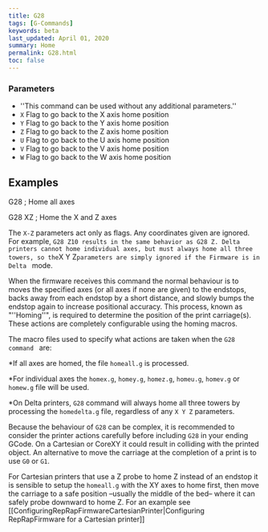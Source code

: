```yaml
---
title: G28
tags: [G-Commands] 
keywords: beta 
last_updated: April 01, 2020 
summary: Home 
permalink: G28.html
toc: false 
---
```



### Parameters

* ''This command can be used without any additional parameters.''
* `X` Flag to go back to the X axis home position
* `Y` Flag to go back to the Y axis home position
* `Z` Flag to go back to the Z axis home position
* `U` Flag to go back to the U axis home position
* `V` Flag to go back to the V axis home position
* `W` Flag to go back to the W axis home position

## Examples

G28 ; Home all axes

G28 XZ ; Home the X and Z axes

The `X-Z` parameters act only as flags. Any coordinates given are ignored. For example, ` G28 Z10 results in the same behavior as G28 Z. Delta printers cannot home individual axes, but must always home all three towers, so the `X Y Z` parameters are simply ignored if the Firmware is in Delta  ` mode.

When the firmware receives this command the normal behaviour is to moves the specified axes (or all axes if none are given) to the endstops, backs away from each endstop by a short distance, and slowly bumps the endstop again to increase positional accuracy. This process, known as "''Homing''", is required to determine the position of the print carriage(s). These actions are completely configurable using the homing macros.

The macro files used to specify what actions are taken when the ` G28 command  ` are:

*If all axes are homed, the file `homeall.g` is processed.

*For individual axes the `homex.g`, `homey.g`, `homez.g`, `homeu.g`, `homev.g` or `homew.g` file will be used.

*On Delta printers, `G28` command will always home all three towers by processing the `homedelta.g` file, regardless of any `X Y Z` parameters.

Because the behaviour of `G28` can be complex, it is recommended to consider the printer actions carefully before including `G28` in your ending GCode. On a Cartesian or CoreXY it could result in colliding with the printed object. An alternative to move the carriage at the completion of a print is to use `G0` or `G1`.

For Cartesian printers that use a Z probe to home Z instead of an endstop it is sensible to setup the `homeall.g` with the XY axes to home first, then move the carriage to a safe position –usually the middle of the bed– where it can safely probe downward to home Z. For an example see [[ConfiguringRepRapFirmwareCartesianPrinter|Configuring RepRapFirmware for a Cartesian printer]]

